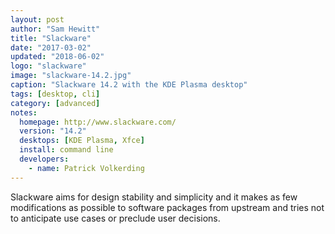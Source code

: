 ```yaml
---
layout: post
author: "Sam Hewitt"
title: "Slackware"
date: "2017-03-02"
updated: "2018-06-02"
logo: "slackware"
image: "slackware-14.2.jpg"
caption: "Slackware 14.2 with the KDE Plasma desktop"
tags: [desktop, cli]
category: [advanced]
notes:
  homepage: http://www.slackware.com/
  version: "14.2"
  desktops: [KDE Plasma, Xfce]
  install: command line
  developers:
    - name: Patrick Volkerding
---
```


Slackware aims for design stability and simplicity and it makes as few modifications as possible to software packages from upstream and tries not to anticipate use cases or preclude user decisions.